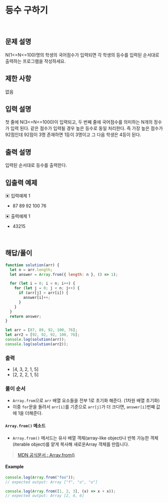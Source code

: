 # 등수 구하기

</br>

## 문제 설명

N(1<=N<=100)명의 학생의 국어점수가 입력되면 각 학생의 등수를 입력된 순서대로 출력하는 프로그램을 작성하세요.

## 제한 사항

없음

## 입력 설명

첫 줄에 N(3<=N<=1000)이 입력되고, 두 번째 줄에 국어점수를 의미하는 N개의 정수가 입력 된다. 같은 점수가 입력될 경우 높은 등수로 동일 처리한다. 즉 가장 높은 점수가 92점인데 92점이 3명 존재하면 1등이 3명이고 그 다음 학생은 4등이 된다.

## 출력 설명

입력된 순서대로 등수를 출력한다.

## 입출력 예제

▣ 입력예제 1

- 87 89 92 100 76

▣ 출력예제 1

- 43215

</br>

## 해답/풀이

```js
function solution(arr) {
  let n = arr.length;
  let answer = Array.from({ length: n }, () => 1);

  for (let i = 0; i < n; i++) {
    for (let j = 0; j < n; j++) {
      if (arr[j] > arr[i]) {
        answer[i]++;
      }
    }
  }
  return answer;
}

let arr = [87, 89, 92, 100, 76];
let arr2 = [92, 92, 92, 100, 76];
console.log(solution(arr));
console.log(solution(arr2));
```

### 출력

- [4, 3, 2, 1, 5]
- [2, 2, 2, 1, 5]

### 풀이 순서

- `Array.from`으로 `arr` 배열 요소들을 전부 1로 초기화 해준다. (1차원 배열 초기화)
- 이중 `for`문을 돌려서 `arr[i]`를 기준으로 `arr[j]`가 더 크다면, `answer[i]`번째 값에 1을 더해준다.

#### `Array.from()` 메소드

- `Array.from()` 메서드는 유사 배열 객체(array-like object)나 반복 가능한 객체(iterable object)를 얕게 복사해 새로운Array 객체를 만듭니다.

> [MDN 공식문서 : Array.from()](https://developer.mozilla.org/ko/docs/Web/JavaScript/Reference/Global_Objects/Array/from)

#### Example

```js
console.log(Array.from("foo"));
// expected output: Array ["f", "o", "o"]

console.log(Array.from([1, 2, 3], (x) => x + x));
// expected output: Array [2, 4, 6]
```

</br>
